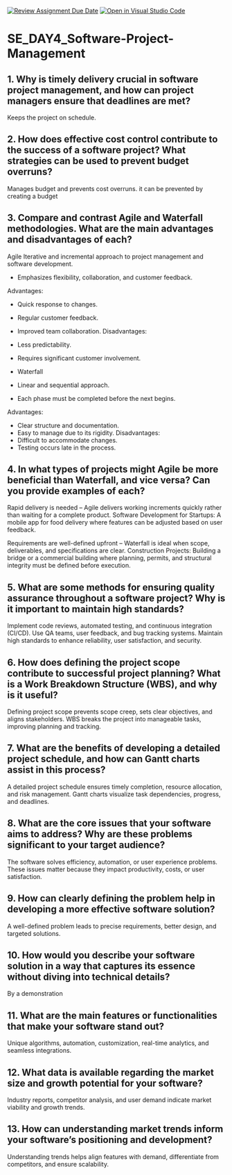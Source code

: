 [![Review Assignment Due Date](https://classroom.github.com/assets/deadline-readme-button-22041afd0340ce965d47ae6ef1cefeee28c7c493a6346c4f15d667ab976d596c.svg)](https://classroom.github.com/a/9pw6JKcu)
[![Open in Visual Studio Code](https://classroom.github.com/assets/open-in-vscode-2e0aaae1b6195c2367325f4f02e2d04e9abb55f0b24a779b69b11b9e10269abc.svg)](https://classroom.github.com/online_ide?assignment_repo_id=18417263&assignment_repo_type=AssignmentRepo)
# SE_DAY4_Software-Project-Management
## 1. Why is timely delivery crucial in software project management, and how can project managers ensure that deadlines are met?
Keeps the project on schedule.
## 2. How does effective cost control contribute to the success of a software project? What strategies can be used to prevent budget overruns?
Manages budget and prevents cost overruns. it can be prevented by creating a budget
## 3. Compare and contrast Agile and Waterfall methodologies. What are the main advantages and disadvantages of each?
Agile
Iterative and incremental approach to project
management and software development.
- Emphasizes flexibility, collaboration, and customer
feedback.

Advantages:
- Quick response to changes.
- Regular customer feedback.
- Improved team collaboration.
Disadvantages:
- Less predictability.
- Requires significant customer involvement.

- Waterfall
- Linear and sequential approach.
- Each phase must be completed before the next begins.

Advantages:
- Clear structure and documentation.
- Easy to manage due to its rigidity.
Disadvantages:
- Difficult to accommodate changes.
- Testing occurs late in the process.
## 4. In what types of projects might Agile be more beneficial than Waterfall, and vice versa? Can you provide examples of each?
Rapid delivery is needed – Agile delivers working increments quickly rather than waiting for a complete product.
Software Development for Startups: A mobile app for food delivery where features can be adjusted based on user feedback.

Requirements are well-defined upfront – Waterfall is ideal when scope, deliverables, and specifications are clear.
Construction Projects: Building a bridge or a commercial building where planning, permits, and structural integrity must be defined before execution.

## 5. What are some methods for ensuring quality assurance throughout a software project? Why is it important to maintain high standards?
Implement code reviews, automated testing, and continuous integration (CI/CD).
Use QA teams, user feedback, and bug tracking systems.
Maintain high standards to enhance reliability, user satisfaction, and security.

## 6. How does defining the project scope contribute to successful project planning? What is a Work Breakdown Structure (WBS), and why is it useful?
Defining project scope prevents scope creep, sets clear objectives, and aligns stakeholders.
WBS breaks the project into manageable tasks, improving planning and tracking.

## 7. What are the benefits of developing a detailed project schedule, and how can Gantt charts assist in this process?
A detailed project schedule ensures timely completion, resource allocation, and risk management.
Gantt charts visualize task dependencies, progress, and deadlines.

## 8. What are the core issues that your software aims to address? Why are these problems significant to your target audience?
The software solves efficiency, automation, or user experience problems.
These issues matter because they impact productivity, costs, or user satisfaction.
## 9. How can clearly defining the problem help in developing a more effective software solution?
A well-defined problem leads to precise requirements, better design, and targeted solutions.

## 10. How would you describe your software solution in a way that captures its essence without diving into technical details?
By a demonstration 
## 11. What are the main features or functionalities that make your software stand out?
Unique algorithms, automation, customization, real-time analytics, and seamless integrations.
## 12. What data is available regarding the market size and growth potential for your software?
Industry reports, competitor analysis, and user demand indicate market viability and growth trends.

## 13. How can understanding market trends inform your software’s positioning and development?
Understanding trends helps align features with demand, differentiate from competitors, and ensure scalability.

